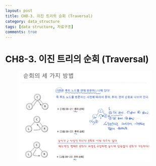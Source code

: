 ```yaml
---
layout: post
title: CH8-3. 이진 트리의 순회 (Traversal)
category: data_structure
tags: [data structure, 자료구조]
comments: true
---
```


# CH8-3. 이진 트리의 순회 (Traversal)

<center>
<figure>
<img src="/assets/post_img/data_structure/2019-08-02-data_structure/fig1.PNG" alt="views">
<figcaption> </figcaption>
</figure>
</center>
